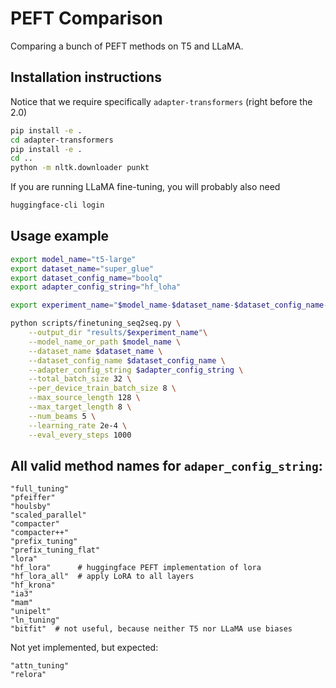 # PEFT Comparison

Comparing a bunch of PEFT methods on T5 and LLaMA.

## Installation instructions

Notice that we require specifically `adapter-transformers` (right before the 2.0)

```bash
pip install -e .
cd adapter-transformers
pip install -e .
cd ..
python -m nltk.downloader punkt
```

If you are running LLaMA fine-tuning, you will probably also need

```bash
huggingface-cli login
```

## Usage example

```bash
export model_name="t5-large"
export dataset_name="super_glue"
export dataset_config_name="boolq"
export adapter_config_string="hf_loha"

export experiment_name="$model_name-$dataset_name-$dataset_config_name-$adapter_config_string"

python scripts/finetuning_seq2seq.py \
    --output_dir "results/$experiment_name"\
    --model_name_or_path $model_name \
    --dataset_name $dataset_name \
    --dataset_config_name $dataset_config_name \
    --adapter_config_string $adapter_config_string \
    --total_batch_size 32 \
    --per_device_train_batch_size 8 \
    --max_source_length 128 \
    --max_target_length 8 \
    --num_beams 5 \
    --learning_rate 2e-4 \
    --eval_every_steps 1000
```


## All valid method names for `adaper_config_string`:

```
"full_tuning"
"pfeiffer"
"houlsby"
"scaled_parallel"
"compacter"
"compacter++"
"prefix_tuning"
"prefix_tuning_flat"
"lora"
"hf_lora"      # huggingface PEFT implementation of lora
"hf_lora_all"  # apply LoRA to all layers
"hf_krona"
"ia3"
"mam"
"unipelt"
"ln_tuning"
"bitfit"  # not useful, because neither T5 nor LLaMA use biases
```

Not yet implemented, but expected:
```
"attn_tuning"
"relora"
```
